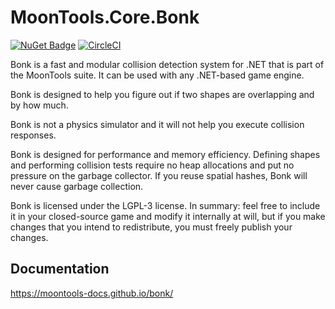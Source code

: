 # MoonTools.Core.Bonk

[![NuGet Badge](https://buildstats.info/nuget/MoonTools.Core.Bonk)](https://www.nuget.org/packages/MoonTools.Core.Bonk/)
[![CircleCI](https://circleci.com/gh/MoonsideGames/MoonTools.Core.Bonk.svg?style=svg)](https://circleci.com/gh/MoonsideGames/MoonTools.Core.Bonk)

Bonk is a fast and modular collision detection system for .NET that is part of the MoonTools suite. It can be used with any .NET-based game engine.

Bonk is designed to help you figure out if two shapes are overlapping and by how much.

Bonk is not a physics simulator and it will not help you execute collision responses.

Bonk is designed for performance and memory efficiency. Defining shapes and performing collision tests require no heap allocations and put no pressure on the garbage collector. If you reuse spatial hashes, Bonk will never cause garbage collection.

Bonk is licensed under the LGPL-3 license. In summary: feel free to include it in your closed-source game and modify it internally at will, but if you make changes that you intend to redistribute, you must freely publish your changes.

## Documentation
https://moontools-docs.github.io/bonk/
